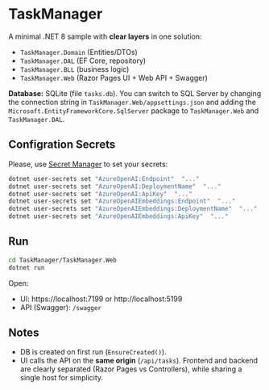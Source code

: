 # TaskManager

A minimal .NET 8 sample with **clear layers** in one solution:
- `TaskManager.Domain` (Entities/DTOs)
- `TaskManager.DAL` (EF Core, repository)
- `TaskManager.BLL` (business logic)
- `TaskManager.Web` (Razor Pages UI + Web API + Swagger)

**Database:** SQLite (file `tasks.db`). You can switch to SQL Server by changing the connection string in `TaskManager.Web/appsettings.json` and adding the `Microsoft.EntityFrameworkCore.SqlServer` package to `TaskManager.Web` and `TaskManager.DAL`.

## Configration Secrets

Please, use [Secret Manager](https://learn.microsoft.com/en-gb/aspnet/core/security/app-secrets?view=aspnetcore-9.0&tabs=windows) to set your secrets:
```bash
dotnet user-secrets set "AzureOpenAI:Endpoint"  "..."
dotnet user-secrets set "AzureOpenAI:DeploymentName"  "..."
dotnet user-secrets set "AzureOpenAI:ApiKey"  "..."
dotnet user-secrets set "AzureOpenAIEmbeddings:Endpoint"  "..."
dotnet user-secrets set "AzureOpenAIEmbeddings:DeploymentName"  "..."
dotnet user-secrets set "AzureOpenAIEmbeddings:ApiKey"  "..."
```

## Run

```bash
cd TaskManager/TaskManager.Web
dotnet run
```

Open:
- UI: https://localhost:7199 or http://localhost:5199
- API (Swagger): `/swagger`

## Notes
- DB is created on first run (`EnsureCreated()`).
- UI calls the API on the **same origin** (`/api/tasks`). Frontend and backend are clearly separated (Razor Pages vs Controllers), while sharing a single host for simplicity.
